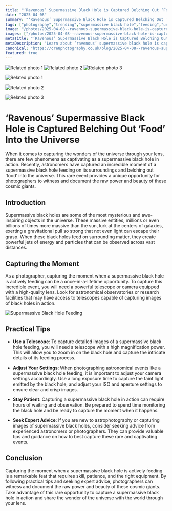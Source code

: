 ```yaml
---
title: "‘Ravenous’ Supermassive Black Hole is Captured Belching Out ‘Food’ Into the Universe"
date: "2025-04-08"
summary: "‘Ravenous’ Supermassive Black Hole is Captured Belching Out ‘Food’ Into the Universe - A trending topic in photography."
tags: ["photography","trending","supermassive black hole","feeding","universe","astronomical events","telescope","astrophotography","capturing","cosmic giants","observatories"]
image: "/photos/2025-04-08--ravenous-supermassive-black-hole-is-captured-belching-out-food-into-the-universe-1.jpg"
images: ["/photos/2025-04-08--ravenous-supermassive-black-hole-is-captured-belching-out-food-into-the-universe-1.jpg","/photos/2025-04-08--ravenous-supermassive-black-hole-is-captured-belching-out-food-into-the-universe-2.jpg","/photos/2025-04-08--ravenous-supermassive-black-hole-is-captured-belching-out-food-into-the-universe-3.jpg"]
metaTitle: "‘Ravenous’ Supermassive Black Hole is Captured Belching Out ‘Food’ Into the Universe | cre8 Photography"
metaDescription: "Learn about ‘ravenous’ supermassive black hole is captured belching out ‘food’ into the universe in photography with practical tips and insights."
canonical: "https://cre8photography.co.uk/blog/2025-04-08--ravenous-supermassive-black-hole-is-captured-belching-out-food-into-the-universe"
featured: true
---
```


<!-- Gallery as HTML -->

<div class="grid grid-cols-1 sm:grid-cols-2 md:grid-cols-3 gap-4">
  <img src="/photos/2025-04-08--ravenous-supermassive-black-hole-is-captured-belching-out-food-into-the-universe-1.jpg" alt="Related photo 1" class="w-full rounded-lg" />
<img src="/photos/2025-04-08--ravenous-supermassive-black-hole-is-captured-belching-out-food-into-the-universe-2.jpg" alt="Related photo 2" class="w-full rounded-lg" />
<img src="/photos/2025-04-08--ravenous-supermassive-black-hole-is-captured-belching-out-food-into-the-universe-3.jpg" alt="Related photo 3" class="w-full rounded-lg" />
</div>


<!-- Gallery as Markdown -->
![Related photo 1](/photos/2025-04-08--ravenous-supermassive-black-hole-is-captured-belching-out-food-into-the-universe-1.jpg)


![Related photo 2](/photos/2025-04-08--ravenous-supermassive-black-hole-is-captured-belching-out-food-into-the-universe-2.jpg)


![Related photo 3](/photos/2025-04-08--ravenous-supermassive-black-hole-is-captured-belching-out-food-into-the-universe-3.jpg)



# ‘Ravenous’ Supermassive Black Hole is Captured Belching Out ‘Food’ Into the Universe

When it comes to capturing the wonders of the universe through your lens, there are few phenomena as captivating as a supermassive black hole in action. Recently, astronomers have captured an incredible moment of a supermassive black hole feeding on its surroundings and belching out ‘food’ into the universe. This rare event provides a unique opportunity for photographers to witness and document the raw power and beauty of these cosmic giants.

## Introduction

Supermassive black holes are some of the most mysterious and awe-inspiring objects in the universe. These massive entities, millions or even billions of times more massive than the sun, lurk at the centers of galaxies, exerting a gravitational pull so strong that not even light can escape their grasp. When these black holes feed on surrounding matter, they create powerful jets of energy and particles that can be observed across vast distances.

## Capturing the Moment

As a photographer, capturing the moment when a supermassive black hole is actively feeding can be a once-in-a-lifetime opportunity. To capture this incredible event, you will need a powerful telescope or camera equipped with a high-quality lens. Look for astronomical observatories or research facilities that may have access to telescopes capable of capturing images of black holes in action.

![Supermassive Black Hole Feeding](/path/to/image)

## Practical Tips

- **Use a Telescope**: To capture detailed images of a supermassive black hole feeding, you will need a telescope with a high magnification power. This will allow you to zoom in on the black hole and capture the intricate details of its feeding process.

- **Adjust Your Settings**: When photographing astronomical events like a supermassive black hole feeding, it is important to adjust your camera settings accordingly. Use a long exposure time to capture the faint light emitted by the black hole, and adjust your ISO and aperture settings to ensure clear and crisp images.

- **Stay Patient**: Capturing a supermassive black hole in action can require hours of waiting and observation. Be prepared to spend time monitoring the black hole and be ready to capture the moment when it happens.

- **Seek Expert Advice**: If you are new to astrophotography or capturing images of supermassive black holes, consider seeking advice from experienced astronomers or photographers. They can provide valuable tips and guidance on how to best capture these rare and captivating events.

## Conclusion

Capturing the moment when a supermassive black hole is actively feeding is a remarkable feat that requires skill, patience, and the right equipment. By following practical tips and seeking expert advice, photographers can witness and document the raw power and beauty of these cosmic giants. Take advantage of this rare opportunity to capture a supermassive black hole in action and share the wonder of the universe with the world through your lens.

